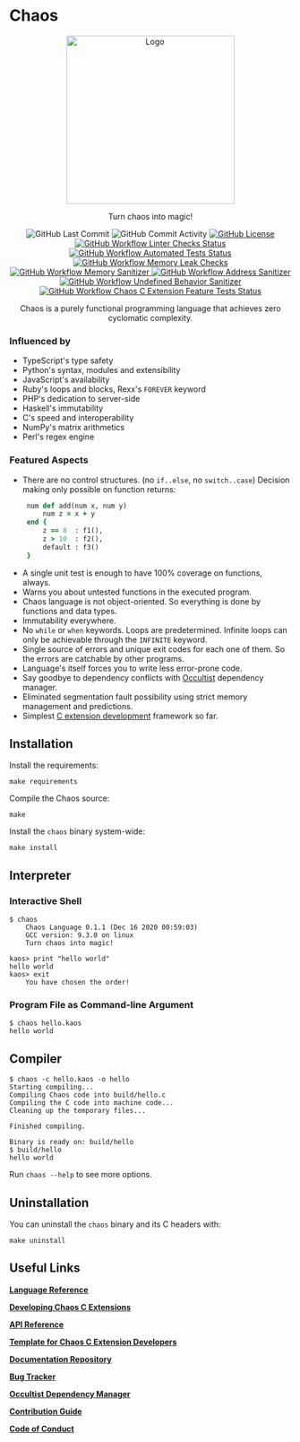 # Chaos

<p align="center">
  <img src="https://chaos-lang.org/img/chaos_logo.png" alt="Logo" height="300px"/>
</p>

<p align="center">
    Turn chaos into magic!
</p>
<p align="center">
    <img alt="GitHub Last Commit" src="https://img.shields.io/github/last-commit/chaos-lang/chaos?logo=GitHub&style=flat-square">
    <img alt="GitHub Commit Activity" src="https://img.shields.io/github/commit-activity/m/chaos-lang/chaos?logo=GitHub&style=flat-square">
    <a href="https://github.com/chaos-lang/chaos/blob/master/LICENSE">
        <img alt="GitHub License" src="https://img.shields.io/github/license/chaos-lang/chaos?logo=GitHub&style=flat-square">
    </a>
    <a href="https://github.com/chaos-lang/chaos/actions?query=workflow%3A%22Linter+Checks%22">
        <img alt="GitHub Workflow Linter Checks Status" src="https://img.shields.io/github/workflow/status/chaos-lang/chaos/Linter%20Checks?logo=GitHub&label=linter%20checks&style=flat-square">
    </a>
    <a href="https://github.com/chaos-lang/chaos/actions?query=workflow%3A%22Automated+Tests%22">
        <img alt="GitHub Workflow Automated Tests Status" src="https://img.shields.io/github/workflow/status/chaos-lang/chaos/Automated%20Tests?logo=GitHub&label=automated%20tests&style=flat-square">
    </a>
    <a href="https://github.com/chaos-lang/chaos/actions?query=workflow%3A%22Memory+Leak+Checks%22">
        <img alt="GitHub Workflow Memory Leak Checks" src="https://img.shields.io/github/workflow/status/chaos-lang/chaos/Memory%20Leak%20Checks?logo=GitHub&label=memcheck&style=flat-square">
    </a>
    <a href="https://github.com/chaos-lang/chaos/actions?query=workflow%3A%22Memory+Sanitizer%22">
        <img alt="GitHub Workflow Memory Sanitizer" src="https://img.shields.io/github/workflow/status/chaos-lang/chaos/Memory%20Sanitizer?logo=GitHub&label=memory%20sanitizer&style=flat-square">
    </a>
    <a href="https://github.com/chaos-lang/chaos/actions?query=workflow%3A%22Address+Sanitizer%22">
        <img alt="GitHub Workflow Address Sanitizer" src="https://img.shields.io/github/workflow/status/chaos-lang/chaos/Address%20Sanitizer?logo=GitHub&label=address%20sanitizer&style=flat-square">
    </a>
    <a href="https://github.com/chaos-lang/chaos/actions?query=workflow%3A%22Undefined+Behavior+Sanitizer%22">
        <img alt="GitHub Workflow Undefined Behavior Sanitizer" src="https://img.shields.io/github/workflow/status/chaos-lang/chaos/Undefined%20Behavior%20Sanitizer?logo=GitHub&label=undefined%20behavior%20sanitizer&style=flat-square">
    </a>
    <a href="https://github.com/chaos-lang/chaos/actions?query=workflow%3A%22Chaos+C+Extension+Feature+Tests%22">
        <img alt="GitHub Workflow Chaos C Extension Feature Tests Status" src="https://img.shields.io/github/workflow/status/chaos-lang/chaos/Chaos%20C%20Extension%20Feature%20Tests?logo=GitHub&label=Chaos%20C%20Extension%20Feature&style=flat-square">
    </a>
</p>
<p align="center">
    Chaos is a purely functional programming language that achieves zero cyclomatic complexity.
</p>

### Influenced by

 - TypeScript's type safety
 - Python's syntax, modules and extensibility
 - JavaScript's availability
 - Ruby's loops and blocks, Rexx's `FOREVER` keyword
 - PHP's dedication to server-side
 - Haskell's immutability
 - C's speed and interoperability
 - NumPy's matrix arithmetics
 - Perl's regex engine

### Featured Aspects

 - There are no control structures. (no `if..else`, no `switch..case`) Decision making only possible on function returns:
   ```ruby
    num def add(num x, num y)
        num z = x + y
    end {
        z == 8  : f1(),
        z > 10  : f2(),
        default : f3()
    }
   ```
 - A single unit test is enough to have 100% coverage on functions, always.
 - Warns you about untested functions in the executed program.
 - Chaos language is not object-oriented. So everything is done by functions and data types.
 - Immutability everywhere.
 - No `while` or `when` keywords. Loops are predetermined. Infinite loops can only be achievable through the `INFINITE` keyword.
 - Single source of errors and unique exit codes for each one of them. So the errors are catchable by other programs.
 - Language's itself forces you to write less error-prone code.
 - Say goodbye to dependency conflicts with [Occultist](https://occultist.io/) dependency manager.
 - Eliminated segmentation fault possibility using strict memory management and predictions.
 - Simplest [C extension development](https://chaos-lang.org/docs/16_chaos_c_extensions_development) framework so far.

## Installation

Install the requirements:

```shell
make requirements
```

Compile the Chaos source:

```shell
make
```

Install the `chaos` binary system-wide:

```shell
make install
```

## Interpreter

### Interactive Shell

```shell
$ chaos
    Chaos Language 0.1.1 (Dec 16 2020 00:59:03)
    GCC version: 9.3.0 on linux
    Turn chaos into magic!

kaos> print "hello world"
hello world
kaos> exit
    You have chosen the order!
```

### Program File as Command-line Argument

```shell
$ chaos hello.kaos
hello world
```

## Compiler

```shell
$ chaos -c hello.kaos -o hello
Starting compiling...
Compiling Chaos code into build/hello.c
Compiling the C code into machine code...
Cleaning up the temporary files...

Finished compiling.

Binary is ready on: build/hello
$ build/hello
hello world
```

Run `chaos --help` to see more options.

## Uninstallation

You can uninstall the `chaos` binary and its C headers with:

```shell
make uninstall
```

## Useful Links

[**Language Reference**](https://chaos-lang.org/docs/04_primitive-data-types)

[**Developing Chaos C Extensions**](https://chaos-lang.org/docs/16_chaos_c_extensions_development)

[**API Reference**](https://chaos-lang.org/docs/api)

[**Template for Chaos C Extension Developers**](https://github.com/chaos-lang/template)

[**Documentation Repository**](https://github.com/chaos-lang/chaos-lang.org)

[**Bug Tracker**](https://github.com/chaos-lang/chaos/issues)

[**Occultist Dependency Manager**](https://github.com/chaos-lang/occultist)

[**Contribution Guide**](https://github.com/chaos-lang/chaos/blob/master/CONTRIBUTING.md)

[**Code of Conduct**](https://github.com/chaos-lang/chaos/blob/master/CODE_OF_CONDUCT.md)
